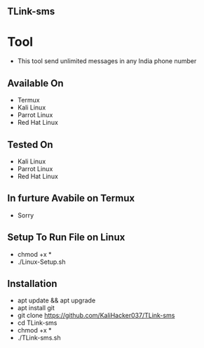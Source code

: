 ## TLink-sms

# Tool
- This tool send unlimited messages in any India phone number

## Available On
- Termux
- Kali Linux
- Parrot Linux
- Red Hat Linux

## Tested On
- Kali Linux
- Parrot Linux
- Red Hat Linux

## In furture Avabile on Termux
- Sorry

## Setup To Run File on Linux
- chmod +x *
- ./Linux-Setup.sh

## Installation 
- apt update && apt upgrade
- apt install git
- git clone https://github.com/KaliHacker037/TLink-sms
- cd  TLink-sms
- chmod +x *
- ./TLink-sms.sh 
